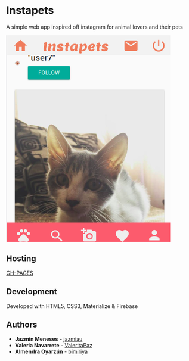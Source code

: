 # Instapets
A simple web app inspired off instagram for animal lovers and their pets

![sample](assets/img/Screenshot.png)

## Hosting

[GH-PAGES](https://bimiriya.github.io/instapets)

## Development

Developed with HTML5, CSS3, Materialize & Firebase

## Authors

* **Jazmin Meneses** - [jazmiau](https://github.com/jazmiau)
* **Valeria Navarrete** - [ValeritaPaz](https://github.com/ValeritaPaz)
* **Almendra Oyarzún** - [bimiriya](https://github.com/bimiriya)
